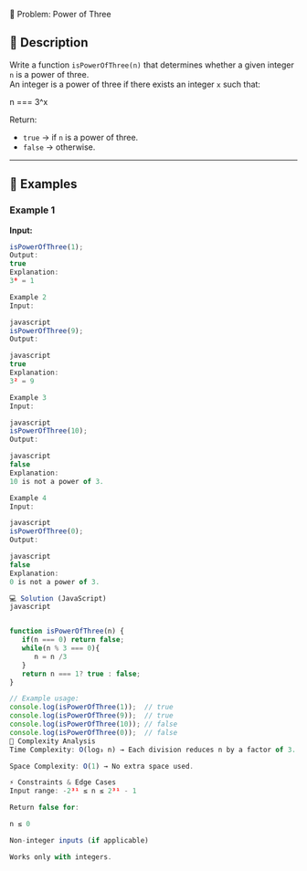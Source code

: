 📝 Problem: Power of Three

## 📌 Description
Write a function `isPowerOfThree(n)` that determines whether a given integer `n` is a power of three.  
An integer is a power of three if there exists an integer `x` such that:  

n === 3^x


Return:
- `true` → if `n` is a power of three.  
- `false` → otherwise.

---

## 🎯 Examples

### Example 1
**Input:**
```javascript
isPowerOfThree(1);
Output:
true
Explanation:
3⁰ = 1

Example 2
Input:

javascript
isPowerOfThree(9);
Output:

javascript
true
Explanation:
3² = 9

Example 3
Input:

javascript
isPowerOfThree(10);
Output:

javascript
false
Explanation:
10 is not a power of 3.

Example 4
Input:

javascript
isPowerOfThree(0);
Output:

javascript
false
Explanation:
0 is not a power of 3.

💻 Solution (JavaScript)
javascript


function isPowerOfThree(n) {
   if(n === 0) return false;
   while(n % 3 === 0){
      n = n /3
   }
   return n === 1? true : false;
}

// Example usage:
console.log(isPowerOfThree(1));  // true
console.log(isPowerOfThree(9));  // true
console.log(isPowerOfThree(10)); // false
console.log(isPowerOfThree(0));  // false
🧩 Complexity Analysis
Time Complexity: O(log₃ n) → Each division reduces n by a factor of 3.

Space Complexity: O(1) → No extra space used.

⚡ Constraints & Edge Cases
Input range: -2³¹ ≤ n ≤ 2³¹ - 1

Return false for:

n ≤ 0

Non-integer inputs (if applicable)

Works only with integers.

